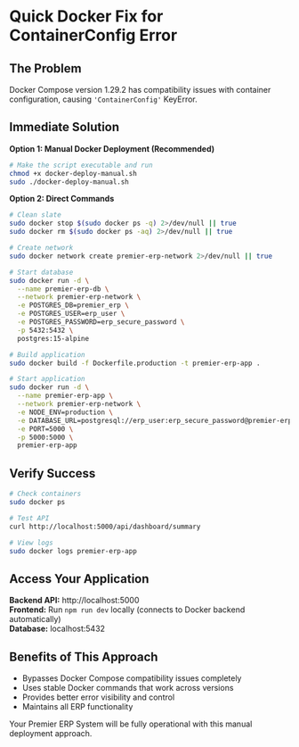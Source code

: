 # Quick Docker Fix for ContainerConfig Error

## The Problem
Docker Compose version 1.29.2 has compatibility issues with container configuration, causing `'ContainerConfig'` KeyError.

## Immediate Solution

**Option 1: Manual Docker Deployment (Recommended)**
```bash
# Make the script executable and run
chmod +x docker-deploy-manual.sh
sudo ./docker-deploy-manual.sh
```

**Option 2: Direct Commands**
```bash
# Clean slate
sudo docker stop $(sudo docker ps -q) 2>/dev/null || true
sudo docker rm $(sudo docker ps -aq) 2>/dev/null || true

# Create network
sudo docker network create premier-erp-network 2>/dev/null || true

# Start database
sudo docker run -d \
  --name premier-erp-db \
  --network premier-erp-network \
  -e POSTGRES_DB=premier_erp \
  -e POSTGRES_USER=erp_user \
  -e POSTGRES_PASSWORD=erp_secure_password \
  -p 5432:5432 \
  postgres:15-alpine

# Build application
sudo docker build -f Dockerfile.production -t premier-erp-app .

# Start application
sudo docker run -d \
  --name premier-erp-app \
  --network premier-erp-network \
  -e NODE_ENV=production \
  -e DATABASE_URL=postgresql://erp_user:erp_secure_password@premier-erp-db:5432/premier_erp \
  -e PORT=5000 \
  -p 5000:5000 \
  premier-erp-app
```

## Verify Success
```bash
# Check containers
sudo docker ps

# Test API
curl http://localhost:5000/api/dashboard/summary

# View logs
sudo docker logs premier-erp-app
```

## Access Your Application

**Backend API:** http://localhost:5000  
**Frontend:** Run `npm run dev` locally (connects to Docker backend automatically)  
**Database:** localhost:5432

## Benefits of This Approach

- Bypasses Docker Compose compatibility issues completely
- Uses stable Docker commands that work across versions
- Provides better error visibility and control
- Maintains all ERP functionality

Your Premier ERP System will be fully operational with this manual deployment approach.
